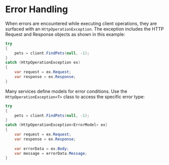# Error Handling
When errors are encountered while executing client operations, they are surfaced with an `HttpOperationException`. The exception includes the HTTP Request and Response objects as shown in this example:
```csharp
try
{
    pets = client.FindPets(null, -1);
}
catch (HttpOperationException ex)
{
    var request = ex.Request;
    var response = ex.Response;
}
```
Many services define models for error conditions. Use the `HttpOperationException<T>` class to access the specific error type:
```csharp
try
{
    pets = client.FindPets(null, -1);
}
catch (HttpOperationException<ErrorModel> ex)
{
    var request = ex.Request;
    var response = ex.Response;
  
    var errorData = ex.Body;
    var message = errorData.Message;
}
```